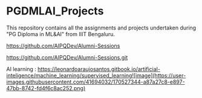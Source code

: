 # PGDMLAI_Projects
This repository contains all the assignments and projects undertaken during "PG Diploma in ML&amp;AI" from IIIT Bengaluru.

https://github.com/AIPQDev/Alumni-Sessions

https://github.com/AIPQDev/Alumni-Sessions.git

AI learning : https://leonardoaraujosantos.gitbook.io/artificial-inteligence/machine_learning/supervised_learning![image](https://user-images.githubusercontent.com/41694032/170527344-a87a27c8-e897-47bb-8742-fd4f6c8ac252.png)

